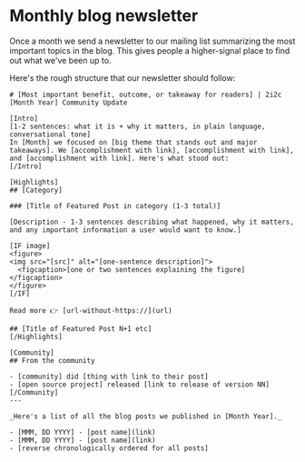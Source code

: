 # Monthly blog newsletter

Once a month we send a newsletter to our mailing list summarizing the most important topics in the blog. This gives people a higher-signal place to find out what we've been up to.

Here's the rough structure that our newsletter should follow:

```
# [Most important benefit, outcome, or takeaway for readers] | 2i2c [Month Year] Community Update 

[Intro]
[1-2 sentences: what it is + why it matters, in plain language, conversational tone]
In [Month] we focused on [big theme that stands out and major takeaways]. We [accomplishment with link], [accomplishment with link], and [accomplishment with link]. Here's what stood out:
[/Intro]

[Highlights]
## [Category]

### [Title of Featured Post in category (1-3 total)]

[Description - 1-3 sentences describing what happened, why it matters, and any important information a user would want to know.]

[IF image]
<figure>
<img src="[src]" alt="[one-sentence description]">    
  <figcaption>[one or two sentences explaining the figure]</figcaption>
</figure>
[/IF]

Read more 👉 [url-without-https://](url)

## [Title of Featured Post N+1 etc]
[/Highlights]

[Community]
## From the community

- [community] did [thing with link to their post]
- [open source project] released [link to release of version NN]
[/Community]
---

_Here's a list of all the blog posts we published in [Month Year]._

- [MMM, DD YYYY] - [post name](link)
- [MMM, DD YYYY] - [post name](link)
- [reverse chronologically ordered for all posts]